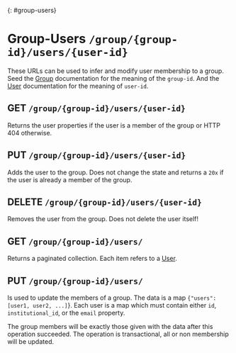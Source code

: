 {: #group-users}
# Group-Users `/group/{group-id}/users/{user-id}`

These URLs can be used to infer and modify user membership to a group.  Seed
the [Group] documentation for the meaning of the `group-id`. And the [User]
documentation for the meaning of `user-id`.


## GET `/group/{group-id}/users/{user-id}`

Returns the user properties if the user is a member of the group or HTTP 404
otherwise.

## PUT `/group/{group-id}/users/{user-id}`

Adds the user to the group. Does not change the state and returns a `20x` if
the user is already a member of the group.

## DELETE `/group/{group-id}/users/{user-id}`

Removes the user from the group. Does not delete the user itself!

## GET `/group/{group-id}/users/`

Returns a paginated collection. Each item refers to a [User].

## PUT `/group/{group-id}/users/`

Is used to update the members of a group. The data is a map
`{"users": [user1, user2, ...]`}. Each user is a map which must contain
either `id`, `institutional_id`, or the `email` property.

The group members will be exactly those given with the data after this
operation succeeded. The operation is transactional, all or non membership will
be updated.

  [Group]: /resources/group.html
  [User]: /resources/user.html
  [URL encoding]: https://en.wikipedia.org/wiki/Percent-encoding

